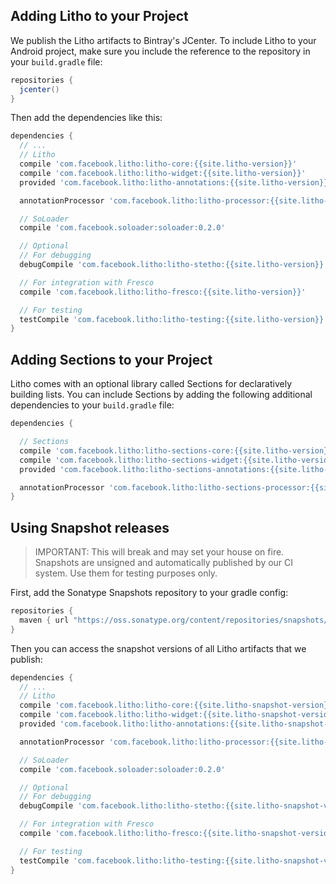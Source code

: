 <block class="gradle" />

## Adding Litho to your Project

We publish the Litho artifacts to Bintray's JCenter. To include Litho to your
Android project, make sure you include the reference to the repository in your `build.gradle` file:

```groovy
repositories {
  jcenter()
}
```

Then add the dependencies like this:

```groovy
dependencies {
  // ...
  // Litho
  compile 'com.facebook.litho:litho-core:{{site.litho-version}}'
  compile 'com.facebook.litho:litho-widget:{{site.litho-version}}'
  provided 'com.facebook.litho:litho-annotations:{{site.litho-version}}'

  annotationProcessor 'com.facebook.litho:litho-processor:{{site.litho-version}}'

  // SoLoader
  compile 'com.facebook.soloader:soloader:0.2.0'

  // Optional
  // For debugging
  debugCompile 'com.facebook.litho:litho-stetho:{{site.litho-version}}'

  // For integration with Fresco
  compile 'com.facebook.litho:litho-fresco:{{site.litho-version}}'

  // For testing
  testCompile 'com.facebook.litho:litho-testing:{{site.litho-version}}'
}
```

## Adding Sections to your Project

Litho comes with an optional library called Sections for declaratively building lists. You can include Sections by adding the following additional dependencies to your `build.gradle` file:
```groovy
dependencies {

  // Sections
  compile 'com.facebook.litho:litho-sections-core:{{site.litho-version}}'
  compile 'com.facebook.litho:litho-sections-widget:{{site.litho-version}}'
  provided 'com.facebook.litho:litho-sections-annotations:{{site.litho-version}}'

  annotationProcessor 'com.facebook.litho:litho-sections-processor:{{site.litho-version}}'
}
```

## Using Snapshot releases

> IMPORTANT: This will break and may set your house on fire. Snapshots are unsigned and
  automatically published by our CI system. Use them for testing purposes only.

First, add the Sonatype Snapshots repository to your gradle config:

```groovy
repositories {
  maven { url "https://oss.sonatype.org/content/repositories/snapshots/" }
}
```

Then you can access the snapshot versions of all Litho artifacts that we
publish:

```groovy
dependencies {
  // ...
  // Litho
  compile 'com.facebook.litho:litho-core:{{site.litho-snapshot-version}}'
  compile 'com.facebook.litho:litho-widget:{{site.litho-snapshot-version}}'
  provided 'com.facebook.litho:litho-annotations:{{site.litho-snapshot-version}}'

  annotationProcessor 'com.facebook.litho:litho-processor:{{site.litho-snapshot-version}}'

  // SoLoader
  compile 'com.facebook.soloader:soloader:0.2.0'

  // Optional
  // For debugging
  debugCompile 'com.facebook.litho:litho-stetho:{{site.litho-snapshot-version}}'

  // For integration with Fresco
  compile 'com.facebook.litho:litho-fresco:{{site.litho-snapshot-version}}'

  // For testing
  testCompile 'com.facebook.litho:litho-testing:{{site.litho-snapshot-version}}'
}
```
